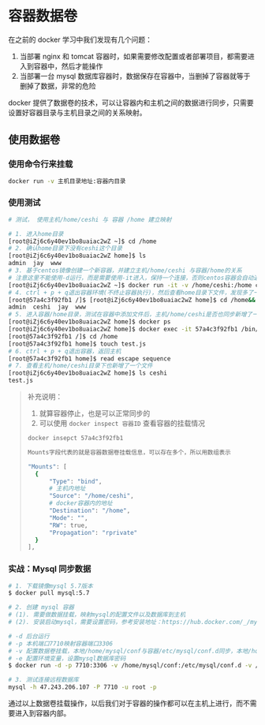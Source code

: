 # 容器数据卷

在之前的 docker 学习中我们发现有几个问题：

1. 当部署 nginx 和 tomcat 容器时，如果需要修改配置或者部署项目，都需要进入到容器中，然后才能操作
2. 当部署一台 mysql 数据库容器时，数据保存在容器中，当删掉了容器就等于删掉了数据，非常的危险

docker 提供了数据卷的技术，可以让容器内和主机之间的数据进行同步，只需要设置好容器目录与主机目录之间的关系映射。

## 使用数据卷

### 使用命令行来挂载

```bash
docker run -v 主机目录地址:容器内目录
```

### 使用测试

```bash
# 测试， 使用主机/home/ceshi 与 容器 /home 建立映射

# 1. 进入home目录
[root@iZj6c6y40ev1bo8uaiac2wZ ~]$ cd /home
# 2. 确认home目录下没有ceshi这个目录
[root@iZj6c6y40ev1bo8uaiac2wZ home]$ ls
admin  jay  www
# 3. 基于centos镜像创建一个新容器，并建立主机/home/ceshi 与容器/home的关系
# 注意这里不能使用-d运行，而是需要使用-it进入，保持一个连接，否则centos容器会自动退出，前面的内容有讲到
[root@iZj6c6y40ev1bo8uaiac2wZ ~]$ docker run -it -v /home/ceshi:/home centos
# 4. ctrl + p + q退出容器环境(不终止容器执行)，然后查看home目录下文件，发现多了一个ceshi文件夹，这表示容器与主机目录之间已经建立映射关系
[root@57a4c3f92fb1 /]$ [root@iZj6c6y40ev1bo8uaiac2wZ home]$ cd /home&& ls
admin  ceshi  jay  www
# 5. 进入容器/home目录，测试在容器中添加文件后，主机/home/ceshi是否也同步新增了一个文件
[root@iZj6c6y40ev1bo8uaiac2wZ home]$ docker ps
[root@iZj6c6y40ev1bo8uaiac2wZ home]$ docker exec -it 57a4c3f92fb1 /bin/bash
[root@57a4c3f92fb1 /]$ cd /home
[root@57a4c3f92fb1 home]$ touch test.js
# 6. ctrl + p + q退出容器，返回主机
[root@57a4c3f92fb1 home]$ read escape sequence
# 7. 查看主机/home/ceshi目录下也新增了一个文件
[root@iZj6c6y40ev1bo8uaiac2wZ home]$ ls ceshi
test.js
```

> 补充说明：
>
> 1. 就算容器停止，也是可以正常同步的
> 2. 可以使用 `docker inspect 容器ID` 查看容器的挂载情况
>
> ```bash
> docker insepct 57a4c3f92fb1
>
> Mounts字段代表的就是容器数据卷挂载信息，可以存在多个，所以用数组表示
>
> "Mounts": [
>   {
>       "Type": "bind",
>       # 主机内地址
>       "Source": "/home/ceshi",
>       # docker容器内的地址
>       "Destination": "/home",
>       "Mode": "",
>       "RW": true,
>       "Propagation": "rprivate"
>   }
> ],
> ```

### 实战：Mysql 同步数据

```bash
# 1. 下载镜像mysql 5.7版本
$ docker pull mysql:5.7

# 2. 创建 mysql 容器
# (1). 需要做数据挂载，映射mysql的配置文件以及数据库到主机
# (2). 安装启动mysql，需要设置密码，参考安装地址：https://hub.docker.com/_/mysql

# -d 后台运行
# -p 本机端口7710映射容器端口3306
# -v 配置数据卷挂载，本地/home/mysql/conf与容器/etc/mysql/conf.d同步，本地/home/mysql/data:与容器/var/lib/mysql同步；
# -e 配置环境变量，设置mysql数据库密码
$ docker run -d -p 7710:3306 -v /home/mysql/conf:/etc/mysql/conf.d -v /home/mysql/data:/var/lib/mysql -e MYSQL_ROOT_PASSWORD=123456 mysql:5.7

# 3. 测试连接远程数据库
mysql -h 47.243.206.107 -P 7710 -u root -p
```

通过以上数据卷挂载操作，以后我们对于容器的操作都可以在主机上进行，而不需要进入到容器内部。
